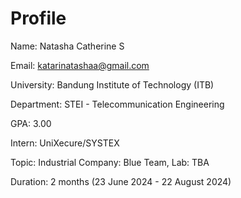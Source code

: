 # Profile
Name: Natasha Catherine S

Email: katarinatashaa@gmail.com

University: Bandung Institute of Technology (ITB)

Department: STEI - Telecommunication Engineering

GPA: 3.00

Intern: UniXecure/SYSTEX

Topic: Industrial Company: Blue Team, Lab: TBA

Duration: 2 months (23 June 2024 - 22 August 2024)
